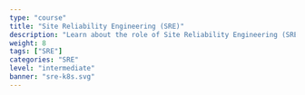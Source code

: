 ```yaml
---
type: "course"
title: "Site Reliability Engineering (SRE)"
description: "Learn about the role of Site Reliability Engineering (SRE) in DevOps, its principles, and how it enhances the reliability and performance of software systems."
weight: 8
tags: ["SRE"]
categories: "SRE"
level: "intermediate"
banner: "sre-k8s.svg"
---
```

